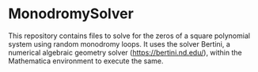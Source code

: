 # MonodromySolver
This repository contains files to solve for the zeros of a square polynomial system using random monodromy loops. 
It uses the solver Bertini, a numerical algebraic geometry solver (https://bertini.nd.edu/), within the Mathematica environment to execute the same.

